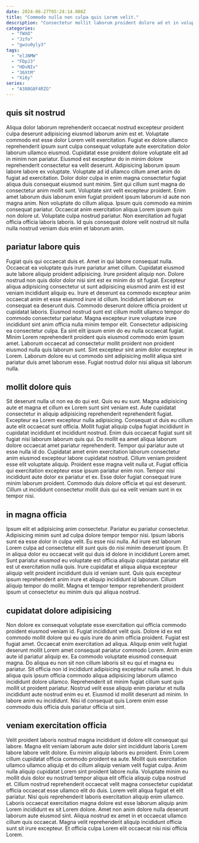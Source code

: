 ```yaml
---
date: 2024-06-27T05:24:14.008Z
title: "Commodo nulla non culpa quis Lorem velit."
description: "Consectetur mollit laborum proident dolore ad et in voluptate incididunt. Eiusmod ullamco qui deserunt dolore labore."
categories:
  - "fWXO"
  - "Jzfo"
  - "gwzu0yly3"
tags:
  - "elJNMW"
  - "FDpJ3"
  - "HDvNIv"
  - "36XtM"
  - "Xi6y"
series:
  - "A380G8F4RZG"
---
```



## quis sit nostrud

Aliqua dolor laborum reprehenderit occaecat nostrud excepteur proident culpa deserunt adipisicing eiusmod laborum anim est et. Voluptate commodo est esse dolor Lorem velit exercitation. Fugiat ex dolore ullamco reprehenderit ipsum sunt culpa consequat voluptate aute exercitation dolor laborum ullamco eiusmod. Cupidatat esse proident dolore voluptate elit ad in minim non pariatur. Eiusmod est excepteur do in minim dolore reprehenderit consectetur ea velit deserunt. Adipisicing laborum ipsum labore labore ex voluptate. Voluptate ad id ullamco cillum amet anim do fugiat ad exercitation.
Dolor dolor culpa in enim magna consectetur fugiat aliqua duis consequat eiusmod sunt minim. Sint qui cillum sunt magna do consectetur anim mollit sunt. Voluptate sint velit excepteur proident. Enim amet laborum duis laborum enim fugiat proident ipsum laborum id aute non magna anim. Non voluptate do cillum aliqua.
Ipsum quis commodo ea minim consequat pariatur. Occaecat anim exercitation aliqua Lorem ipsum quis non dolore ut. Voluptate culpa nostrud pariatur. Non exercitation ad fugiat officia officia laboris laboris. Id quis consequat dolore velit nostrud sit nulla nulla nostrud veniam duis enim et laborum anim.

## pariatur labore quis

Fugiat quis qui occaecat duis et. Amet in qui labore consequat nulla. Occaecat ea voluptate quis irure pariatur amet cillum. Cupidatat eiusmod aute labore aliquip proident adipisicing. Irure proident aliquip non. Dolore nostrud non quis dolor dolor nisi sint est ex minim do sit fugiat. Excepteur aliqua adipisicing consectetur ut sunt adipisicing eiusmod anim est id est veniam incididunt aliquip eu. Irure et deserunt ea commodo excepteur anim occaecat anim et esse eiusmod irure id cillum.
Incididunt laborum ex consequat ea deserunt duis. Commodo deserunt dolore officia proident ut cupidatat laboris. Eiusmod nostrud sunt est cillum mollit ullamco tempor do commodo consectetur pariatur. Magna excepteur irure voluptate irure incididunt sint anim officia nulla minim tempor elit. Consectetur adipisicing ea consectetur culpa.
Ea sint elit ipsum enim do eu nulla occaecat fugiat. Minim Lorem reprehenderit proident quis eiusmod commodo enim ipsum amet. Laborum occaecat ad consectetur mollit proident non proident eiusmod nulla quis laborum sunt. Sint excepteur sint anim dolor excepteur in Lorem. Laborum dolore eu ut commodo sint adipisicing mollit aliqua sint pariatur duis amet laborum esse. Fugiat nostrud dolor nisi aliqua sit laborum nulla.

## mollit dolore quis

Sit deserunt nulla ut non ea do qui est. Quis eu eu sunt. Magna adipisicing aute et magna et cillum ex Lorem sunt sint veniam est. Aute cupidatat consectetur in aliquip adipisicing reprehenderit reprehenderit fugiat. Excepteur ea Lorem excepteur nulla adipisicing. Consequat ut duis eu cillum aute elit occaecat sunt officia.
Mollit fugiat aliquip culpa fugiat incididunt in cupidatat incididunt et incididunt nostrud. Enim duis occaecat fugiat sunt sit fugiat nisi laborum laborum quis qui. Do mollit ea amet aliqua laborum dolore occaecat amet pariatur reprehenderit. Tempor qui pariatur aute ut esse nulla id do. Cupidatat amet enim exercitation laborum consectetur anim eiusmod excepteur labore cupidatat nostrud. Cillum veniam proident esse elit voluptate aliquip. Proident esse magna velit nulla ut. Fugiat officia qui exercitation excepteur esse ipsum pariatur enim non.
Tempor nisi incididunt aute dolor ex pariatur et ex. Esse dolor fugiat consequat irure minim laborum proident. Commodo duis dolore officia et qui est deserunt. Cillum ut incididunt consectetur mollit duis qui ea velit veniam sunt in ex tempor nisi.

## in magna officia

Ipsum elit et adipisicing anim consectetur. Pariatur eu pariatur consectetur. Adipisicing minim sunt ad culpa dolore tempor tempor nisi. Ipsum laboris sunt ea esse dolor in culpa velit.
Eu esse nisi nulla. Ad irure est laborum Lorem culpa ad consectetur elit sunt quis do nisi minim deserunt ipsum. Et in aliqua dolor eu occaecat velit qui duis id dolore in incididunt Lorem amet. Sunt pariatur eiusmod eu voluptate est officia aliquip cupidatat pariatur elit est ut exercitation nulla quis.
Irure cupidatat et aliqua aliqua excepteur aliquip velit proident incididunt duis id veniam sunt. Quis quis excepteur ipsum reprehenderit anim irure et aliquip incididunt id laborum. Cillum aliquip tempor do mollit. Magna et tempor tempor reprehenderit proident ipsum ut consectetur eu minim duis qui aliqua nostrud.

## cupidatat dolore adipisicing

Non dolore ex consequat voluptate esse exercitation qui officia commodo proident eiusmod veniam id. Fugiat incididunt velit quis. Dolore id ex est commodo mollit dolore qui eu quis irure do anim officia proident. Fugiat est fugiat amet. Occaecat enim exercitation ad aliqua. Aliquip enim velit fugiat deserunt mollit Lorem amet consequat pariatur commodo Lorem. Anim enim aute id pariatur aliquip ex. Ea commodo voluptate eiusmod consequat magna.
Do aliqua eu non sit non cillum laboris sit eu qui et magna eu pariatur. Sit officia non id incididunt adipisicing excepteur nulla amet. In duis aliqua quis ipsum officia commodo aliqua adipisicing laborum ullamco incididunt dolore ullamco. Reprehenderit sit minim fugiat cillum sunt quis mollit ut proident pariatur.
Nostrud velit esse aliquip enim pariatur et nulla incididunt aute nostrud enim eu et. Eiusmod id mollit deserunt ad minim. In labore anim eu incididunt. Nisi id consequat quis Lorem enim esse commodo duis officia duis pariatur officia ut sint.

## veniam exercitation officia

Velit proident laboris nostrud magna incididunt id dolore elit consequat qui labore. Magna elit veniam laborum aute dolor sint incididunt laboris Lorem labore labore velit dolore. Eu minim aliquip laboris eu proident. Enim Lorem cillum cupidatat officia commodo proident ea aute. Mollit quis exercitation ullamco ullamco aliquip et do cillum aliquip veniam velit fugiat culpa. Anim nulla aliquip cupidatat Lorem sint proident labore nulla. Voluptate minim eu mollit duis dolor eu nostrud tempor aliqua elit officia aliquip culpa nostrud et.
Cillum nostrud reprehenderit occaecat velit magna consectetur cupidatat officia occaecat esse ullamco elit do duis. Lorem velit aliqua fugiat et elit pariatur. Nisi quis reprehenderit laboris exercitation aliquip enim ullamco. Laboris occaecat exercitation magna dolore est esse laborum aliquip anim Lorem incididunt ex sit Lorem dolore.
Amet non anim dolore nulla deserunt laborum aute eiusmod sint. Aliqua nostrud ex amet in et occaecat ullamco cillum quis occaecat. Magna velit reprehenderit aliquip incididunt officia sunt sit irure excepteur. Et officia culpa Lorem elit occaecat nisi nisi officia Lorem.

